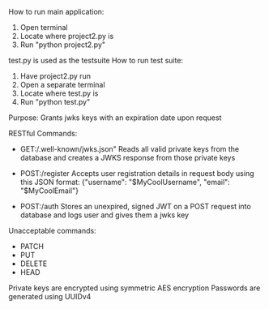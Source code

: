 How to run main application:
1. Open terminal
2. Locate where project2.py is
3. Run "python project2.py"

test.py is used as the testsuite
How to run test suite:
1. Have project2.py run
2. Open a separate terminal
3. Locate where test.py is 
4. Run "python test.py"

Purpose:
Grants jwks keys with an expiration date upon request

RESTful Commands:
- GET:/.well-known/jwks.json"
Reads all valid private keys from the database and creates a JWKS response from those private keys

- POST:/register 
Accepts user registration details in request body using this JSON format:
{"username": "$MyCoolUsername", "email": "$MyCoolEmail"}

- POST:/auth
Stores an unexpired, signed JWT on a POST request into database and logs user and gives them a jwks key

Unacceptable commands:
- PATCH
- PUT
- DELETE
- HEAD
  
Private keys are encrypted using symmetric AES encryption
Passwords are generated using UUIDv4


